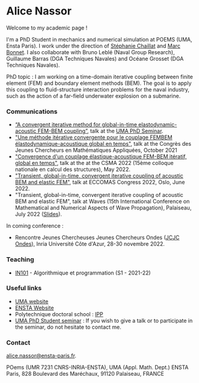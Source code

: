 # Alice Nassor

Welcome to my academic page !


I'm a PhD Student in mechanics and numerical simulation at POEMS (UMA, Ensta Paris). I work under the direction of [Stéphanie Chaillat](https://perso.ensta-paris.fr/~chaillat/) and [Marc Bonnet](https://perso.ensta-paris.fr/~mbonnet/). I also collaborate with Bruno Leblé (Naval Group Research), Guillaume Barras (DGA Techniques Navales) and Océane Grosset (DGA Techniques Navales).

PhD topic : I am working on a time-domain iterative coupling between finite element (FEM) and boundary element methods (BEM). The goal is to apply this coupling to fluid-structure interaction problems for the naval industry, such as the action of a far-field underwater explosion on a submarine.


### Communications
- [“A convergent iterative method for global-in-time elastodynamic-acoustic FEM-BEM coupling”](https://seminaruma.github.io/_pages/Previous_seminars.html), talk at the [UMA PhD Seminar](https://seminaruma.github.io/).
- ["Une méthode itérative convergente pour le couplage FEMBEM élastodynamique-acoustique global en temps"](https://cjc-ma2021.github.io/resumes/resume-alice-nassor.pdf), talk at the Congrès des Jeunes Chercheurs en Mathématiques Appliquées, October 2021
- ["Convergence d'un couplage élastique-acoustique FEM-BEM itératif, global en temps"](https://hal.archives-ouvertes.fr/hal-03717599/), talk at the at the CSMA 2022 (15ème colloque nationale en calcul des structures), May 2022. 
- ["Transient, global-in-time, convergent iterative coupling of acoustic BEM and elastic FEM"](https://github.com/alnssr/alnssr.github.io/blob/main/PDF/Abstract_ECCOMAS_2022.pdf), talk at ECCOMAS Congress 2022, Oslo, June 2022. 
- "Transient, global-in-time, convergent iterative coupling of acoustic BEM and elastic FEM", talk at Waves (15th International Conference on Mathematical and Numerical Aspects of Wave Propagation), Palaiseau, July 2022 ([Slides](https://github.com/alnssr/alnssr.github.io/PDF/Presentation_Waves.pdf)).

In coming conference : 

- Rencontre Jeunes Chercheuses Jeunes Chercheurs Ondes ([JCJC Ondes](https://jcjc_ondes.pages.math.cnrs.fr/#home)), Inria Université Côte d'Azur, 28-30 novembre 2022.



### Teaching
- [IN101](https://ecampus.paris-saclay.fr/enrol/index.php?id=13880) - Algorithmique et programmation (S1 - 2021-22)



### Useful links

- [UMA website](https://uma.ensta-paris.fr/)
- [ENSTA Website](https://www.ensta-paris.fr/)
- Polytechnique doctoral school : [IPP](https://www.ip-paris.fr/education/doctorat/ecole-doctorale-ip-paris)
- [UMA PhD Student seminar](https://seminaruma.github.io/) :  If you wish to give a talk or to participate in the seminar, do not hesitate to contact me.



### Contact
[alice.nassor@ensta-paris.fr](mailto:alice.nassor@ensta-paris.fr).

POems (UMR 7231 CNRS-INRIA-ENSTA), UMA (Appl. Math. Dept.)
ENSTA Paris, 828 Boulevard des Maréchaux, 91120 Palaiseau, FRANCE
